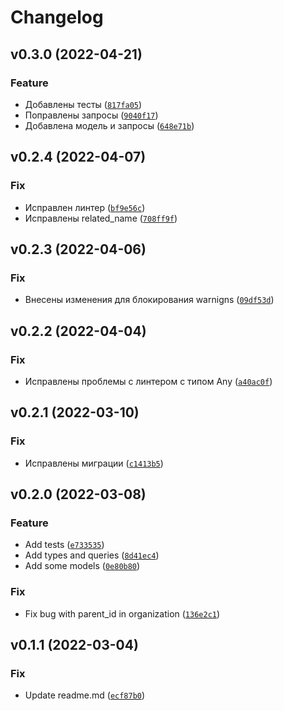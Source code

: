 # Changelog

<!--next-version-placeholder-->

## v0.3.0 (2022-04-21)
### Feature
* Добавлены тесты ([`817fa05`](https://github.com/devind-team/devind-django-dictionaries/commit/817fa05406adc801e86449d231a86dab2c1d68b2))
* Поправлены запросы ([`9040f17`](https://github.com/devind-team/devind-django-dictionaries/commit/9040f17ae7edc75dc68215dd1fda031ef2e223c7))
* Добавлена модель и запросы ([`648e71b`](https://github.com/devind-team/devind-django-dictionaries/commit/648e71b1a8f6390b34dc4b6403daf149ebf11a6c))

## v0.2.4 (2022-04-07)
### Fix
* Исправлен линтер ([`bf9e56c`](https://github.com/devind-team/devind-django-dictionaries/commit/bf9e56c054f4dc89f7c6c72bf9107c35626cba06))
* Исправлены related_name ([`708ff9f`](https://github.com/devind-team/devind-django-dictionaries/commit/708ff9f34e803f399c4e3b15b951680c68cea9c7))

## v0.2.3 (2022-04-06)
### Fix
* Внесены изменения для блокирования warnigns ([`09df53d`](https://github.com/devind-team/devind-django-dictionaries/commit/09df53de28e84a7037d95903d429bfd6b9a1dab2))

## v0.2.2 (2022-04-04)
### Fix
* Исправлены проблемы с линтером с типом Any ([`a40ac0f`](https://github.com/devind-team/devind-django-dictionaries/commit/a40ac0f90b6f41037132a169d09b060660ca3199))

## v0.2.1 (2022-03-10)
### Fix
* Исправлены миграции ([`c1413b5`](https://github.com/devind-team/devind-django-dictionaries/commit/c1413b53d3312b3cc14ae9d723f4ec942867c2ec))

## v0.2.0 (2022-03-08)
### Feature
* Add tests ([`e733535`](https://github.com/devind-team/devind-django-dictionaries/commit/e7335356d7e9e6276c61d104876ae0dcc47e3df7))
* Add types and queries ([`8d41ec4`](https://github.com/devind-team/devind-django-dictionaries/commit/8d41ec4fabec57586c0a2bff7c3a5a4450be53a2))
* Add some models ([`0e80b80`](https://github.com/devind-team/devind-django-dictionaries/commit/0e80b80648445f59d74089cac2a9784ac1c7164c))

### Fix
* Fix bug with parent_id in organization ([`136e2c1`](https://github.com/devind-team/devind-django-dictionaries/commit/136e2c1dc2e231109557cd6d658f61c01ba260d5))

## v0.1.1 (2022-03-04)
### Fix
* Update readme.md ([`ecf87b0`](https://github.com/devind-team/devind-django-dictionaries/commit/ecf87b0709d36760acbe6764025b11a4d70f14e6))
